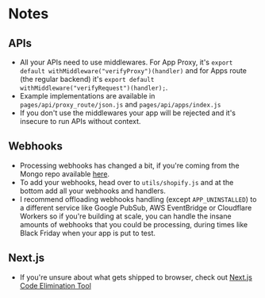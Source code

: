 # Notes

## APIs

- All your APIs need to use middlewares. For App Proxy, it's `export default withMiddleware("verifyProxy")(handler)` and for Apps route (the regular backend) it's `export default withMiddleware("verifyRequest")(handler);`.
- Example implementations are available in `pages/api/proxy_route/json.js` and `pages/api/apps/index.js`
- If you don't use the middlewares your app will be rejected and it's insecure to run APIs without context.

## Webhooks

- Processing webhooks has changed a bit, if you're coming from the Mongo repo available [here](https://github.com/kinngh/shopify-node-express-mongodb-app).
- To add your webhooks, head over to `utils/shopify.js` and at the bottom add all your webhooks and handlers.
- I recommend offloading webhooks handling (except `APP_UNINSTALLED`) to a different service like Google PubSub, AWS EventBridge or Cloudflare Workers so if you're building at scale, you can handle the insane amounts of webhooks that you could be processing, during times like Black Friday when your app is put to test.

## Next.js

- If you're unsure about what gets shipped to browser, check out [Next.js Code Elimination Tool](https://next-code-elimination.vercel.app)
